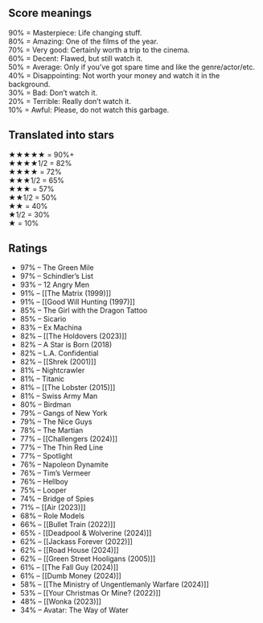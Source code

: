 ## Score meanings

90% = Masterpiece: Life changing stuff.  
80% = Amazing: One of the films of the year.  
70% = Very good: Certainly worth a trip to the cinema.  
60% = Decent: Flawed, but still watch it.  
50% = Average: Only if you’ve got spare time and like the genre/actor/etc.  
40% = Disappointing: Not worth your money and watch it in the background.  
30% = Bad: Don’t watch it.  
20% = Terrible: Really don’t watch it.  
10% = Awful: Please, do not watch this garbage.

## Translated into stars

★★★★★ = 90%+  
★★★★1/2 = 82%  
★★★★ = 72%  
★★★1/2 = 65%  
★★★ = 57%  
★★1/2 = 50%  
★★ = 40%  
★1/2 = 30%  
★ = 10%  

## Ratings

- 97% – The Green Mile
- 97% – Schindler’s List
- 93% – 12 Angry Men
- 91% – [[The Matrix (1999)]]
- 91% – [[Good Will Hunting (1997)]]
- 85% – The Girl with the Dragon Tattoo
- 85% – Sicario
- 83% – Ex Machina
- 82% – [[The Holdovers (2023)]]
- 82% – A Star is Born (2018)
- 82% – L.A. Confidential
- 82% – [[Shrek (2001)]]
- 81% – Nightcrawler
- 81% – Titanic
- 81% – [[The Lobster (2015)]]
- 81% – Swiss Army Man
- 80% – Birdman
- 79% – Gangs of New York
- 79% – The Nice Guys
- 78% – The Martian
- 77% – [[Challengers (2024)]]
- 77% – The Thin Red Line
- 77% – Spotlight
- 76% – Napoleon Dynamite
- 76% – Tim’s Vermeer
- 76% – Hellboy
- 75% – Looper
- 74% – Bridge of Spies
- 71% – [[Air (2023)]]
- 68% – Role Models
- 66% – [[Bullet Train (2022)]]
- 65% - [[Deadpool & Wolverine (2024)]]
- 62% – [[Jackass Forever (2022)]]
- 62% – [[Road House (2024)]]
- 62% – [[Green Street Hooligans (2005)]]
- 61% – [[The Fall Guy (2024)]]
- 61% – [[Dumb Money (2024)]]
- 58% – [[The Ministry of Ungentlemanly Warfare (2024)]]
- 53% – [[Your Christmas Or Mine? (2022)]]
- 48% – [[Wonka (2023)]]
- 34% – Avatar: The Way of Water